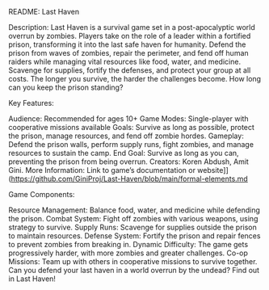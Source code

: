 README: Last Haven

Description:
Last Haven is a survival game set in a post-apocalyptic world overrun by zombies. Players take on the role of a leader within a fortified prison, transforming it into the last safe haven for humanity. Defend the prison from waves of zombies, repair the perimeter, and fend off human raiders while managing vital resources like food, water, and medicine. Scavenge for supplies, fortify the defenses, and protect your group at all costs. The longer you survive, the harder the challenges become. How long can you keep the prison standing?

Key Features:

Audience: Recommended for ages 10+
Game Modes: Single-player with cooperative missions available
Goals: Survive as long as possible, protect the prison, manage resources, and fend off zombie hordes.
Gameplay: Defend the prison walls, perform supply runs, fight zombies, and manage resources to sustain the camp.
End Goal: Survive as long as you can, preventing the prison from being overrun.
Creators: Koren Abdush, Amit Gini.
More Information: Link to game’s documentation or website]](https://github.com/GiniProj/Last-Haven/blob/main/formal-elements.md

Game Components:

Resource Management: Balance food, water, and medicine while defending the prison.
Combat System: Fight off zombies with various weapons, using strategy to survive.
Supply Runs: Scavenge for supplies outside the prison to maintain resources.
Defense System: Fortify the prison and repair fences to prevent zombies from breaking in.
Dynamic Difficulty: The game gets progressively harder, with more zombies and greater challenges.
Co-op Missions: Team up with others in cooperative missions to survive together.
Can you defend your last haven in a world overrun by the undead? Find out in Last Haven!






